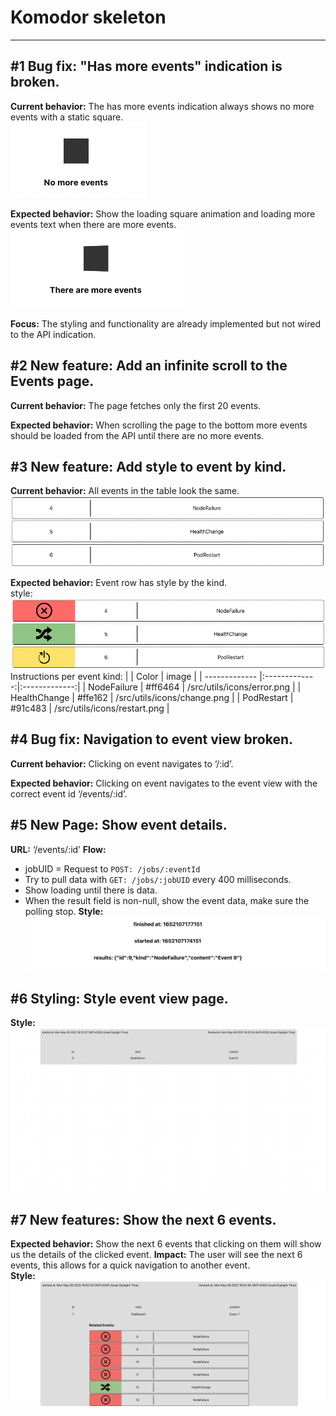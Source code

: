 # Komodor skeleton

---

## #1 Bug fix: "Has more events" indication is broken.

**Current behavior:** The has more events indication always shows no more events with a static square.\
![#1 current behavior.](/public/images/1Current.png)

**Expected behavior:** Show the loading square animation and loading more events text when there are more events.
![#1 expected behavior.](public/images/1Expected.png)

**Focus:** The styling and functionality are already implemented but not wired to the API indication.

## #2 New feature: Add an infinite scroll to the Events page.

**Current behavior:** The page fetches only the first 20 events.

**Expected behavior:** When scrolling the page to the bottom more events should be loaded from the API until there are no more events.

## #3 New feature: Add style to event by kind.

**Current behavior:** All events in the table look the same.
![#3 expected behavior.](/public/images/3Current.png)

**Expected behavior:** Event row has style by the kind.\
style:
![#3 expected behavior.](/public/images/3Expected.png)
Instructions per event kind:
| | Color | image |
| ------------- |:-------------:|:-------------:|
| NodeFailure | #ff6464 | /src/utils/icons/error.png |
| HealthChange | #ffe162 | /src/utils/icons/change.png |
| PodRestart | #91c483 | /src/utils/icons/restart.png |

## #4 Bug fix: Navigation to event view broken.

**Current behavior:** Clicking on event navigates to ‘/:id’.

**Expected behavior:** Clicking on event navigates to the event view with the correct event id ‘/events/:id’.

## #5 New Page: Show event details.

**URL:** ‘/events/:id’
**Flow:**

- jobUID = Request to `POST: /jobs/:eventId`
- Try to pull data with `GET: /jobs/:jobUID` every 400 milliseconds.
- Show loading until there is data.
- When the result field is non-null, show the event data, make sure the polling stop.
  **Style:**
  ![#5 Style.](/public/images/5Style.png)

## #6 Styling: Style event view page.

**Style:**
![#6 Style.](/public/images/6Style.png)

## #7 New features: Show the next 6 events.

**Expected behavior:** Show the next 6 events that clicking on them will show us the details of the clicked event.
**Impact:** The user will see the next 6 events, this allows for a quick navigation to another event.\
**Style:**
![#7 Style.](/public/images/7Style.png)
